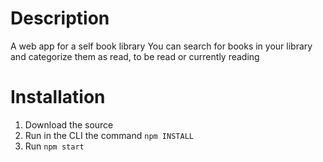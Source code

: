 # Description
A web app for a self book library
You can search for books in your library and categorize them as read, to be read or currently reading


# Installation
1. Download the source
2. Run in the CLI the command ```npm INSTALL```
3. Run ```npm start```